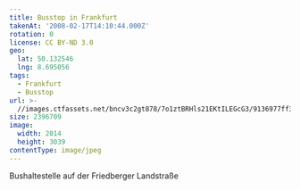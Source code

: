 ```yaml
---
title: Busstop in Frankfurt
takenAt: '2008-02-17T14:10:44.000Z'
rotation: 0
license: CC BY-ND 3.0
geo:
  lat: 50.132546
  lng: 8.695056
tags:
  - Frankfurt
  - Busstop
url: >-
  //images.ctfassets.net/bncv3c2gt878/7o1ztBRHls21EKtILEGcG3/9136977ff3bb4e498d8de4ce1870b4d4/busstop-in-frankfurt_4343149777_o
size: 2396709
image:
  width: 2014
  height: 3039
contentType: image/jpeg
---
```


Bushaltestelle auf der Friedberger Landstraße
